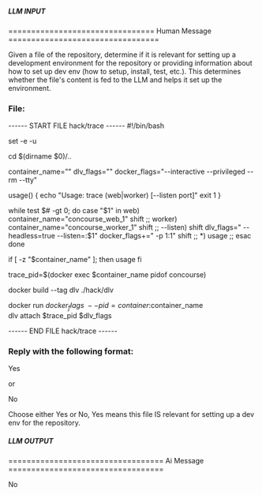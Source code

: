 ##### LLM INPUT #####
================================ Human Message =================================

Given a file of the repository, determine if it is relevant for setting up a development environment for the repository or providing information about how to set up dev env (how to setup, install, test, etc.). This determines whether the file's content is fed to the LLM and helps it set up the environment.

### File:
------ START FILE hack/trace ------
#!/bin/bash

set -e -u

cd $(dirname $0)/..

container_name=""
dlv_flags=""
docker_flags="--interactive --privileged --rm --tty"

usage() {
    echo "Usage: trace (web|worker) [--listen port]"
    exit 1
}

while test $# -gt 0; do
   case "$1" in
        web)
            container_name="concourse_web_1"
            shift
            ;;
        worker)
            container_name="concourse_worker_1"
            shift
            ;;
        --listen)
            shift
            dlv_flags=" --headless=true --listen=:$1"
            docker_flags+=" -p $1:$1"
            shift
            ;;
        *)
            usage
            ;;
  esac
done

if [ -z "$container_name" ]; then
  usage
fi

trace_pid=$(docker exec $container_name pidof concourse)

docker build --tag dlv ./hack/dlv

docker run $docker_flags \
  --pid=container:$container_name \
  dlv attach $trace_pid $dlv_flags

------ END FILE hack/trace ------

### Reply with the following format:

<rel>Yes</rel>

or

<rel>No</rel>

Choose either Yes or No, Yes means this file IS relevant for setting up a dev env for the repository.

##### LLM OUTPUT #####
================================== Ai Message ==================================

<rel>No</rel>
